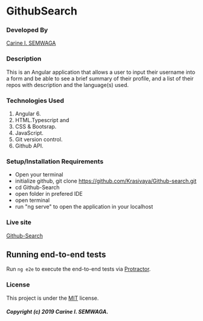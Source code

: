 # GithubSearch

### Developed By
[Carine I. SEMWAGA](https://github.com/Krasivaya)

### Description
This is an Angular application that allows a user to input their username into a form 
and be able to see a brief summary of their profile, and a list of their repos with 
description and the language(s) used.

### Technologies Used

1. Angular 6.
2. HTML.Typescript and 
3. CSS & Bootsrap.
4. JavaScript.
5. Git version control.
6. Github API.

### Setup/Installation Requirements

* Open your terminal
* initialize github, git clone https://github.com/Krasivaya/Github-search.git
* cd Github-Search
* open folder in prefered IDE
* open terminal
* run "ng serve" to open the application in your localhost

### Live site
[Github-Search](https://Krasivaya.github.io/Github-Search/)

## Running end-to-end tests

Run `ng e2e` to execute the end-to-end tests via [Protractor](http://www.protractortest.org/).

### License
This project is under the [MIT](https://github.com/nignanthomas/github/blob/master/LICENSE) license.

##### Copyright (c) 2019 Carine I. SEMWAGA.
